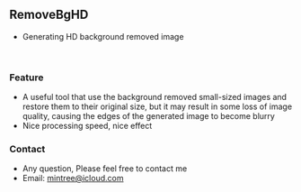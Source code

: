 
## RemoveBgHD
- Generating HD background removed image
<br>

### <green>Feature
- A useful tool that use the background removed small-sized images and restore them to their original size, but it may result in some loss of image quality, causing the edges of the generated image to become blurry
- Nice processing speed, nice effect

### <green>Contact
- Any question, Please feel free to contact me
- Email: mintree@icloud.com

<head>
    <link rel="stylesheet" type="text/css" href="../../style/style.css">
</head>